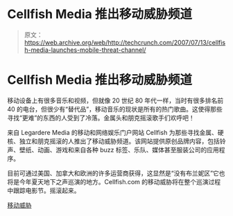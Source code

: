 # Cellfish Media 推出移动威胁频道 

> 原文：<https://web.archive.org/web/http://techcrunch.com/2007/07/13/cellfish-media-launches-mobile-threat-channel/>

# Cellfish Media 推出移动威胁频道

移动设备上有很多音乐和视频，但就像 20 世纪 80 年代一样，当时有很多排名前 40 的电台，但很少有“替代品”，移动音乐的现状是所有的热门歌曲。这使得那些寻找“更难”的东西的人受到了冷落。金属头和朋克摇滚歌手们欢呼吧！

来自 Legardere Media 的移动和网络娱乐门户网站 Cellfish 为那些寻找金属、硬核、独立和朋克摇滚的人推出了移动威胁频道。该网站提供原创品牌内容，包括铃声、壁纸、动画、游戏和来自各种 buzz 标签、乐队、媒体甚至服装公司的应用程序。

目前可通过美国、加拿大和欧洲的许多运营商获得，这显然是“没有布兰妮区”它也将是今年夏天地下之声巡演的地方。Cellfish.com 的移动威胁将在整个巡演过程中跟踪电影节。摇滚起来。

[移动威胁](https://web.archive.org/web/20220926093952/http://www.mobilethreat.net/)